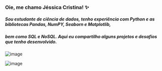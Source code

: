 
### Oie, me chamo Jéssica Cristina! ✨



##### Sou estudante de ciência de dados, tenho experiência com Python e as bibliotecas Pandas, NumPY, Seaborn e Matplotlib,
##### bem como SQL e NoSQL. Aqui eu compartilho alguns projetos e desafios que tenho desenvolvido. 


![image](https://github.com/jessicacristinams/jessicacristinams/assets/109877484/641c189f-f1d2-42d6-9234-c34b850ed9c5)


![image](https://github.com/jessicacristinams/jessicacristinams/assets/109877484/bd501694-9f49-49ea-9510-d0b469c73454)


